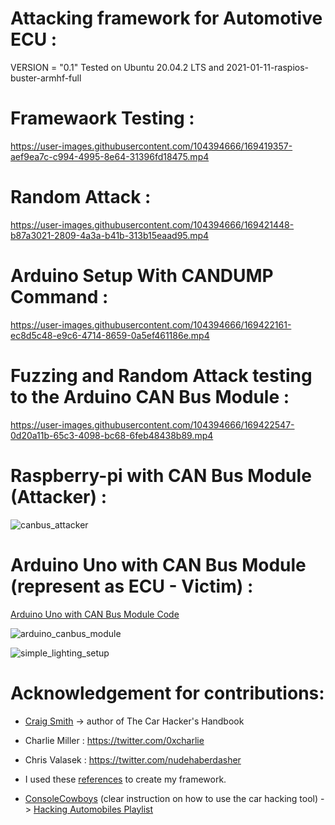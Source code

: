 # Attacking framework for Automotive ECU :

VERSION = "0.1" 
Tested on Ubuntu 20.04.2 LTS and 2021-01-11-raspios-buster-armhf-full


# Framewaork Testing :

https://user-images.githubusercontent.com/104394666/169419357-aef9ea7c-c994-4995-8e64-31396fd18475.mp4


# Random Attack :

https://user-images.githubusercontent.com/104394666/169421448-b87a3021-2809-4a3a-b41b-313b15eaad95.mp4


# Arduino Setup With CANDUMP Command :

https://user-images.githubusercontent.com/104394666/169422161-ec8d5c48-e9c6-4714-8659-0a5ef461186e.mp4


# Fuzzing and Random Attack testing to the Arduino CAN Bus Module :

https://user-images.githubusercontent.com/104394666/169422547-0d20a11b-65c3-4098-bc68-6feb48438b89.mp4


# Raspberry-pi with CAN Bus Module (Attacker) :

![canbus_attacker](https://user-images.githubusercontent.com/104394666/169423072-ef054b29-128b-4920-8b3b-13e0b28c099a.jpg)


# Arduino Uno with CAN Bus Module (represent as ECU - Victim) :
[Arduino Uno with CAN Bus Module Code](https://github.com/sajithgairuka/Attacking-framework-for-Automotive-ECU-1/blob/main/virtual_ECU_mcp2515/virtual_ECU_mcp2515.ino)


![arduino_canbus_module](https://user-images.githubusercontent.com/104394666/169423492-2c27e8a7-81a5-4efd-a3b6-d99777760da9.jpg)

![simple_lighting_setup](https://user-images.githubusercontent.com/104394666/169423573-5eaf22f2-4005-45e0-af37-6ea1ee7cb3e6.jpg)

# Acknowledgement for contributions:

* [Craig Smith](https://github.com/zombieCraig) -> author of The Car Hacker's Handbook

* Charlie Miller : https://twitter.com/0xcharlie

* Chris Valasek : https://twitter.com/nudehaberdasher

* I used these [references](https://raw.githubusercontent.com/sajithgairuka/Attacking-framework-for-Automotive-ECU-1/main/resources/references.txt) to create my framework.

* [ConsoleCowboys](https://www.youtube.com/c/ConsoleCowboys) (clear instruction on how to use the car hacking tool) -> [Hacking Automobiles Playlist](https://www.youtube.com/watch?v=y-y6CixqUSs&list=PLCwnLq3tOElrdkQy_daR4wr9lJCt8c_C6&index=6)

